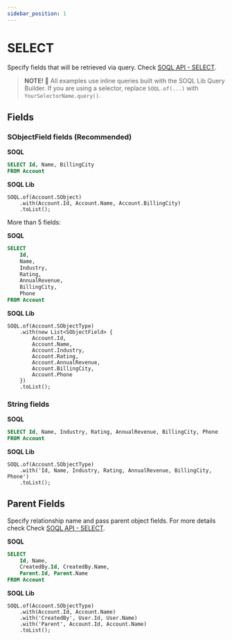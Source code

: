 ```yaml
---
sidebar_position: 1
---
```


# SELECT

Specify fields that will be retrieved via query. Check [SOQL API - SELECT](../../api/standard-soql/soql.md#select).

> **NOTE! 🚨**
> All examples use inline queries built with the SOQL Lib Query Builder.
> If you are using a selector, replace `SOQL.of(...)` with `YourSelectorName.query()`.


## Fields

### SObjectField fields (Recommended)

**SOQL**

```sql
SELECT Id, Name, BillingCity
FROM Account
```

**SOQL Lib**

```apex
SOQL.of(Account.SObject)
    .with(Account.Id, Account.Name, Account.BillingCity)
    .toList();
```

More than 5 fields:

**SOQL**

```sql
SELECT
    Id,
    Name,
    Industry,
    Rating,
    AnnualRevenue,
    BillingCity,
    Phone
FROM Account
```

**SOQL Lib**

```apex
SOQL.of(Account.SObjectType)
    .with(new List<SObjectField> {
        Account.Id,
        Account.Name,
        Account.Industry,
        Account.Rating,
        Account.AnnualRevenue,
        Account.BillingCity,
        Account.Phone
    })
    .toList();
```

### String fields

**SOQL**

```sql
SELECT Id, Name, Industry, Rating, AnnualRevenue, BillingCity, Phone
FROM Account
```

**SOQL Lib**

```apex
SOQL.of(Account.SObjectType)
    .with('Id, Name, Industry, Rating, AnnualRevenue, BillingCity, Phone')
    .toList();
```

## Parent Fields

Specify relationship name and pass parent object fields. For more details check Check [SOQL API - SELECT](../../api/standard-soql/soql.md#with-related-field1---field5).

**SOQL**

```sql
SELECT
    Id, Name,
    CreatedBy.Id, CreatedBy.Name,
    Parent.Id, Parent.Name
FROM Account
```

**SOQL Lib**

```apex
SOQL.of(Account.SObjectType)
    .with(Account.Id, Account.Name)
    .with('CreatedBy', User.Id, User.Name)
    .with('Parent', Account.Id, Account.Name)
    .toList();
```
